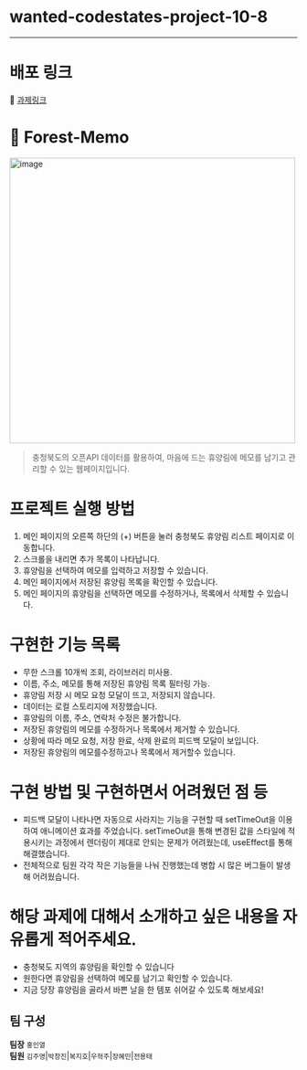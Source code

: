 
# wanted-codestates-project-10-8
---
#  배포 링크
📎 [과제링크](https://forest-app.herokuapp.com/)

# 🌳 Forest-Memo

<img width="500" alt="image" src="https://user-images.githubusercontent.com/82592845/155390853-41dff1fd-90bf-4453-9117-4e8849155e83.png">

> 충청북도의 오픈API 데이터를 활용하여, 마음에 드는 휴양림에 메모를 남기고 관리할 수 있는 웹페이지입니다.


# 프로젝트 실행 방법
 1. 메인 페이지의 오른쪽 하단의 (+) 버튼을 눌러 충청북도 휴양림 리스트 페이지로 이동합니다.
 2. 스크롤을 내리면 추가 목록이 나타납니다.
 3. 휴양림을 선택하여 메모를 입력하고 저장할 수 있습니다.
 4. 메인 페이지에서 저장된 휴양림 목록을 확인할 수 있습니다.
 5. 메인 페이지의 휴양림을 선택하면 메모를 수정하거나, 목록에서 삭제할 수 있습니다.
 
# 구현한 기능 목록
 - 무한 스크롤 10개씩 조회, 라이브러리 미사용.
 - 이름, 주소, 메모를 통해 저장된 휴양림 목록 필터링 가능.
 - 휴양림 저장 시 메모 요청 모달이 뜨고, 저장되지 않습니다.
 - 데이터는 로컬 스토리지에 저장했습니다.
 - 휴양림의 이름, 주소, 연락처 수정은 불가합니다.
 - 저장된 휴양림의 메모를 수정하거나 목록에서 제거할 수 있습니다.
 - 상황에 따라 메모 요청, 저장 완료, 삭제 완료의 피드백 모달이 보입니다.
 - 저장된 휴양림의 메모를수정하고나 목록에서 제거할수 있습니다.
 
# 구현 방법 및 구현하면서 어려웠던 점 등
- 피드백 모달이 나타나면 자동으로 사라지는 기능을 구현할 때 setTimeOut을 이용하여 애니메이션 효과를 주었습니다. setTimeOut을 통해 변경된 값을 스타일에 적용시키는 과정에서 렌더링이 제대로 안되는 문제가 어려웠는데, useEffect를 통해 해결했습니다.
- 전체적으로 팀원 각각 작은 기능들을 나눠 진행했는데 병합 시 많은 버그들이 발생해 어려웠습니다.


# 해당 과제에 대해서 소개하고 싶은 내용을 자유롭게 적어주세요.
- 충청북도 지역의 휴양림을 확인할 수 있습니다
- 원한다면 휴양림을 선택하여 메모를 남기고 확인할 수 있습니다.
- 지금 당장 휴양림을 골라서 바쁜 날을 한 템포 쉬어갈 수 있도록 해보세요!


## 팀 구성
**팀장**
`홍인열`
<br/>
**팀원**
`김주영`|`박창진`|`복지호`|`우혁주`|`장혜민`|`전용태`

